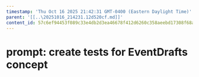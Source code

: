 ```yaml
---
timestamp: 'Thu Oct 16 2025 21:42:31 GMT-0400 (Eastern Daylight Time)'
parent: '[[..\20251016_214231.12d520cf.md]]'
content_id: 57c6ef94453f089c33e4db2d3ea46678f412d6260c358aeebd17308f68aab2d3
---
```


# prompt: create tests for EventDrafts concept
